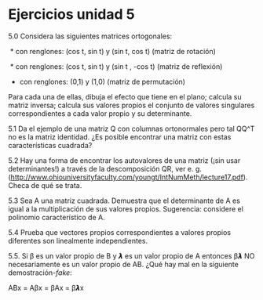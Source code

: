 # Ejercicios unidad 5

5.0 Considera las siguientes matrices ortogonales:

  * con renglones: (cos t, sin t) y (sin t, cos t) (matriz de rotación)
  
  * con renglones: (cos t, sin t) y (sin t , -cos t) (matriz de reflexión)
  
  * con renglones: (0,1) y (1,0) (matriz de permutación)

Para cada una de ellas, dibuja el efecto que tiene en el plano; calcula su matriz inversa; calcula sus valores propios el conjunto de valores singulares correspondientes a cada valor propio y su determinante.

5.1  Da el ejemplo de una matriz Q con columnas ortonormales pero tal QQ^T no es la matriz identidad. ¿Es posible encontrar una matriz con estas características cuadrada?

5.2 Hay una forma de encontrar los autovalores de una matriz (¡sin usar determinantes!) a través de la descomposición QR,
ver e. g. (http://www.ohiouniversityfaculty.com/youngt/IntNumMeth/lecture17.pdf). Checa de qué se trata.

5.3 Sea A una matriz cuadrada. Demuestra que el determinante de A es igual a la multiplicación de sus valores propios. Sugerencia: considere el polinomio característico de A.

5.4 Prueba que vectores propios correspondientes a valores propios diferentes son linealmente independientes.

5.5. Si β es un valor propio  de B y 𝞴 es un valor propio de A entonces  β𝞴 NO necesariamente es un valor propio de AB. ¿Qué hay mal en la siguiente demostración-*fake*:

ABx = Aβx = βAx = β𝞴x

